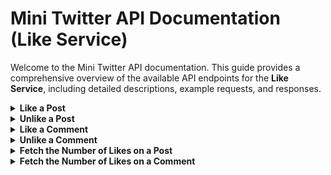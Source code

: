 # Mini Twitter API Documentation (Like Service)

Welcome to the Mini Twitter API documentation. This guide provides a comprehensive overview of the available API endpoints for the **Like Service**, including detailed descriptions, example requests, and responses.

<details>
<a id="like-post"></a>
<summary><b>Like a Post</b></summary>

**Endpoint:** `POST /api/posts/{postId}/like`

**Description:** Likes a specific post.

**Request Parameters::**
- postId (Path Parameter): The unique identifier of the post to be liked.

**Response Body (Success):**
```json
{
  "message": "Post liked successfully."
}
```

**Response Body (Failed):**
```json
{
  "errors": "You have already liked this post."
}
```
</details>

<details>
<a id="unlike-post"></a>
<summary><b>Unlike a Post</b></summary>

**Endpoint:** `DELETE /api/posts/{postId}/like`

**Description:** Unlikes a specific post.

**Request Parameters::**
- postId (Path Parameter): The unique identifier of the post to be unliked.

**Response Body (Success):**
```json
{
  "message": "Post unliked successfully."
}
```

**Response Body (Failed):**
```json
{
  "errors": "You have not liked this post."
}
```
</details>

<details>
<a id="like-comment"></a>
<summary><b>Like a Comment</b></summary>

**Endpoint:** `POST /api/comments/{commentId}/like`

**Description:**  Likes a specific comment.

**Request Parameters::**
- commentId (Path Parameter): The unique identifier of the comment to be liked.

**Response Body (Success):**
```json
{
  "message": "Comment liked successfully."
}
```

**Response Body (Failed):**
```json
{
  "errors": "You have already liked this comment."
}
```
</details>

<details>
<a id="unlike-comment"></a>
<summary><b>Unlike a Comment</b></summary>

**Endpoint:** `DELETE /api/comments/{commentId}/like`

**Description:** Unlikes a specific comment.

**Request Parameters::**
- commentId (Path Parameter): The unique identifier of the comment to be unliked.

**Response Body (Success):**
```json
{
  "message": "Comment unliked successfully."
}
```

**Response Body (Failed):**
```json
{
  "errors": "You have not liked this comment."
}
```
</details>

<details>
<a id="fetch-number-of-likes-on-a-post"></a>
<summary><b>Fetch the Number of Likes on a Post</b></summary>

**Endpoint:** `GET /api/posts/{postId}/likes`

**Description:** Fetches the total number of likes on a specific post.

**Request Parameters::**
- postId (Path Parameter): The unique identifier of the post to fetch the number of likes for.

**Response Body (Success):**
```json
{
  "data": {
    "postId": "post-123",
    "likeCount": 25
  }
}
```

**Response Body (Failed):**
```json
{
  "errors": "Post not found."
}
```
</details>

<details>
<a id="fetch-number-of-likes-on-a-comment"></a>
<summary><b>Fetch the Number of Likes on a Comment</b></summary>

**Endpoint:** `GET /api/comments/{commentId}/likes`

**Description:** Fetches the total number of likes on a specific comment.

**Request Parameters:**
- commentId (Path Parameter): The unique identifier of the comment to fetch the number of likes for.

**Response Body (Success):**
```json
{
  "data": {
    "commentId": "comment-456",
    "likeCount": 10
  }
}
```

**Response Body (Failed):**
```json
{
  "errors": "Comment not found."
}
```
</details>
